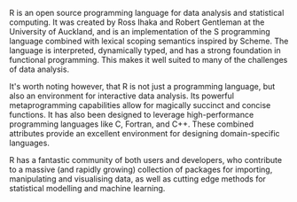 R is an open source programming language for data analysis and statistical computing. It was created by Ross Ihaka and Robert Gentleman at the University of Auckland, and is an implementation of the S programming language combined with lexical scoping semantics inspired by Scheme. The language is interpreted, dynamically typed, and has a strong foundation in functional programming. This makes it well suited to many of the challenges of data analysis.

It's worth noting however, that R is not just a programming language, but also an environment for interactive data analysis. Its powerful metaprogramming capabilities allow for magically succinct and concise functions. It has also been designed to leverage high-performance programming languages like C, Fortran, and C++. These combined attributes provide an excellent environment for designing domain-specific languages.

R has a fantastic community of both users and developers, who contribute to a massive (and rapidly growing) collection of packages for importing, manipulating and visualising data, as well as cutting edge methods for statistical modelling and machine learning.